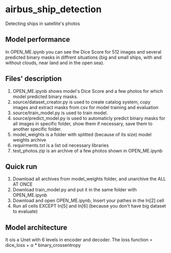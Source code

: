 # airbus_ship_detection
Detecting ships in satellite's photos 

## Model performance

In OPEN_ME.ipynb you can see the Dice Score for 512 images and several predicted binary masks in diffrent situations (big and small ships, with and without clouds, near land and in the open sea).

## Files' description

1) OPEN_ME.ipynb shows model's Dice Score and a few photos for which model predicted binary masks. 
2) source/dataset_creator.py is used to create catalog system, copy images and extract masks from csv for model training and evaluation
3) source/train_model.py is used to train model.
4) source/predict_model.py is used to automaticly predict binary masks for all images in specific folder, show them if necessary, save them to another specific folder.
5) model_weights is a folder with splitted (because of its size) model weights archive
6) requirments.txt is a list od necessary libraries
7) test_photos.zip is an archive of a few photos shown in OPEN_ME.ipynb

## Quick run

1) Download all archives from model_weights folder, and unarchive the ALL AT ONCE
2) Download train_model.py and put it in the same folder with OPEN_ME.ipynb
3) Download and open OPEN_ME.ipynb, Insert your pathes in the In[2] cell
4) Run all cells EXCEPT In[5] and In[6] (because you don't have big dataset to evaluate)

## Model architecture

It ois a Unet with 6 levels in encoder and decoder. The loss function = dice_loss + α * binary_crossentropy
